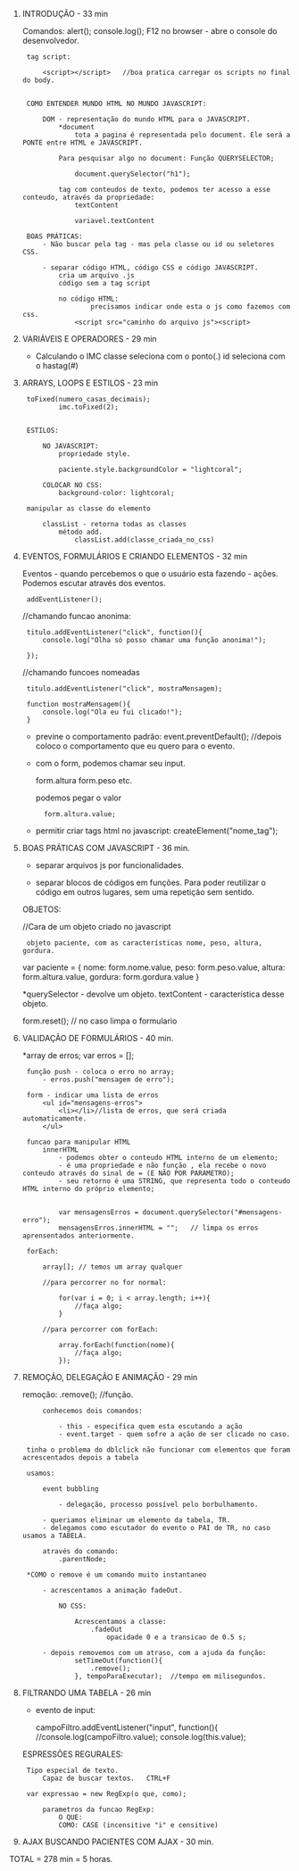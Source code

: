 1) INTRODUÇÃO - 33 min

    Comandos:
        alert();
        console.log();     F12 no browser - abre o console do desenvolvedor.

        tag script:

            <script></script>   //boa pratica carregar os scripts no final do body.


        COMO ENTENDER MUNDO HTML NO MUNDO JAVASCRIPT:

            DOM - representação do mundo HTML para o JAVASCRIPT.
                *document
                    tota a pagina é representada pelo document. Ele será a PONTE entre HTML e JAVASCRIPT.
            
                Para pesquisar algo no document: Função QUERYSELECTOR;

                    document.querySelector("h1");

                tag com conteudos de texto, podemos ter acesso a esse conteudo, através da propriedade:
                    textContent

                    variavel.textContent

        BOAS PRÁTICAS:
            - Não buscar pela tag - mas pela classe ou id ou seletores CSS.

            - separar código HTML, código CSS e código JAVASCRIPT.
                cria um arquivo .js
                código sem a tag script

                no código HTML:
                        precisamos indicar onde esta o js como fazemos com css.
                    <script src="caminho do arquivo js"><script>
                
                


2) VARIÁVEIS E OPERADORES - 29 min

    - Calculando o IMC
        classe seleciona com o ponto(.)
        id seleciona com o hastag(#)



3) ARRAYS, LOOPS E ESTILOS - 23 min

        toFixed(numero_casas_decimais);
                imc.toFixed(2);


        ESTILOS:

            NO JAVASCRIPT:
                propriedade style.

                paciente.style.backgroundColor = "lightcoral";

            COLOCAR NO CSS:
                background-color: lightcoral;

        manipular as classe do elemento

            classList - retorna todas as classes 
                método add.
                    classList.add(classe_criada_no_css)

4) EVENTOS, FORMULÁRIOS E CRIANDO ELEMENTOS - 32 min

    Eventos - quando percebemos o que o usuário esta fazendo - ações.
        Podemos escutar através dos eventos.

        addEventListener();


    //chamando funcao anonima:

	    titulo.addEventListener("click", function(){
		    console.log("Olha só posso chamar uma função anonima!");

	    });

    //chamando funcoes nomeadas

        titulo.addEventListener("click", mostraMensagem);

	    function mostraMensagem(){
		    console.log("Ola eu fui clicado!");
	    }

    - previne o comportamento padrão:
        event.preventDefault();
        //depois coloco o comportamento que eu quero para o evento.

    
    - com o form, podemos chamar seu input.

        form.altura
        form.peso   etc.


        podemos pegar o valor

            form.altura.value;

    - permitir criar tags html no javascript:
        createElement("nome_tag");
    



5) BOAS PRÁTICAS COM JAVASCRIPT - 36 min.

     - separar arquivos js por funcionalidades.

    - separar blocos de códigos em funções. Para poder reutilizar o código em outros lugares, sem uma repetição sem sentido.

    OBJETOS:

    //Cara de um objeto criado no javascript

        objeto paciente, com as características nome, peso, altura, gordura.
     var paciente = {
            nome: form.nome.value,
            peso: form.peso.value,
            altura: form.altura.value,
            gordura: form.gordura.value
        }

    *querySelector - devolve um objeto.
            textContent - característica desse objeto.

    form.reset();  // no caso limpa o formulario



6) VALIDAÇÃO DE FORMULÁRIOS - 40 min.

    *array de erros;
        var erros = [];

        função push - coloca o erro no array;
            - erros.push("mensagem de erro");

        form - indicar uma lista de erros
            <ul id="mensagens-erros">
                <li></li>//lista de erros, que será criada automaticamente.
            </ul>
        
        funcao para manipular HTML
            innerHTML
                - podemos obter o conteudo HTML interno de um elemento;
                - é uma propriedade e não função , ela recebe o novo conteudo através do sinal de = (E NÃO POR PARAMETRO);
                - seu retorno é uma STRING, que representa todo o conteudo HTML interno do próprio elemento;


                var mensagensErros = document.querySelector("#mensagens-erro");
                mensagensErros.innerHTML = "";   // limpa os erros aprensentados anteriormente.

        forEach:

            array[]; // temos um array qualquer

            //para percorrer no for normal:

                for(var i = 0; i < array.length; i++){
                    //faça algo;
                }

            //para percorrer com forEach:

                array.forEach(function(nome){
                    //faça algo;
                });




7) REMOÇÃO, DELEGAÇÃO E ANIMAÇÃO - 29 min

    remoção:
        .remove(); //função.

            conhecemos dois comandos:

                - this - especifica quem esta escutando a ação
                - event.target - quem sofre a ação de ser clicado no caso.

        tinha o problema do dblclick não funcionar com elementos que foram acrescentados depois a tabela

        usamos:
 
            event bubbling

                - delegação, processo possível pelo borbulhamento.

            - queriamos eliminar um elemento da tabela, TR.
            - delegamos como escutador do evento o PAI de TR, no caso usamos a TABELA.

            através do comando:
                .parentNode;

        *COMO o remove é um comando muito instantaneo

            - acrescentamos a animação fadeOut.

                NO CSS:

                    Acrescentamos a classe:
                        .fadeOut    
                            opacidade 0 e a transicao de 0.5 s;
            
            - depois removemos com um atraso, com a ajuda da função:
                    setTimeOut(function(){
                        .remove();
                    }, tempoParaExecutar);  //tempo em milisegundos.



8) FILTRANDO UMA TABELA - 26 min

    - evento de input:

        campoFiltro.addEventListener("input", function(){
        //console.log(campoFiltro.value);
        console.log(this.value);


    ESPRESSÕES REGURALES:

        Tipo especial de texto.
            Capaz de buscar textos.   CTRL+F

        var expressao = new RegExp(o que, como);

            parametros da funcao RegExp:
                O QUE: 
                COMO: CASE (incensitive "i" e censitive)



9) AJAX BUSCANDO PACIENTES COM AJAX - 30 min.



TOTAL = 278 min = 5 horas.